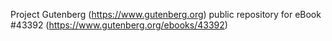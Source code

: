 Project Gutenberg (https://www.gutenberg.org) public repository for eBook #43392 (https://www.gutenberg.org/ebooks/43392)
